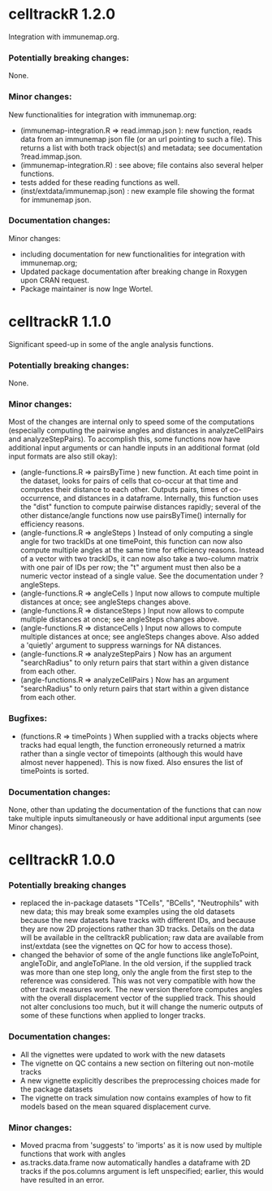 # celltrackR 1.2.0

Integration with immunemap.org. 

### Potentially breaking changes: 

None.

### Minor changes:
New functionalities for integration with immunemap.org:
- (immunemap-integration.R => read.immap.json ): new function, reads data from an 
	immunemap json file (or an url pointing to such a file). This returns a list with
	both track object(s) and metadata; see documentation ?read.immap.json. 
- (immunemap-integration.R) : see above; file contains also several helper functions.
- tests added for these reading functions as well.
- (inst/extdata/immunemap.json) : new example file showing the format for immunemap json.


### Documentation changes:

Minor changes:
- including documentation for new functionalities for integration with immunemap.org;
- Updated package documentation after breaking change in Roxygen upon CRAN request.
- Package maintainer is now Inge Wortel.


# celltrackR 1.1.0

Significant speed-up in some of the angle analysis functions.

### Potentially breaking changes: 

None.


### Minor changes:
Most of the changes are internal only to speed some of the computations (especially
computing the pairwise angles and distances in analyzeCellPairs and analyzeStepPairs).
To accomplish this, some functions now have additional input arguments or can handle
inputs in an additional format (old input formats are also still okay):
- (angle-functions.R => pairsByTime ) 
	new function. At each time point in the dataset, looks for pairs of cells that co-occur
	at that time and computes their distance to each other. Outputs pairs, times of co-occurrence,
	and distances in a dataframe. Internally, this function uses the "dist" function to 
	compute pairwise distances rapidly; several of the other distance/angle functions 
	now use pairsByTime() internally for efficiency reasons.
- (angle-functions.R => angleSteps ) 
	Instead of only computing a single angle for two trackIDs at one timePoint,
	this function can now also compute multiple angles at the same time for efficiency reasons.
	Instead of a vector with two trackIDs, it can now also take a two-column matrix with
	one pair of IDs per row; the "t" argument must then also be a numeric vector instead
	of a single value. See the documentation under ?angleSteps.
- (angle-functions.R => angleCells )
	Input now allows to compute multiple distances at once; see angleSteps changes above.
- (angle-functions.R => distanceSteps )
	Input now allows to compute multiple distances at once; see angleSteps changes above.
- (angle-functions.R => distanceCells )
	Input now allows to compute multiple distances at once; see angleSteps changes above.
	Also added a 'quietly' argument to suppress warnings for NA distances.
- (angle-functions.R => analyzeStepPairs )
	Now has an argument "searchRadius" to only return pairs that start within a given
	distance from each other. 
- (angle-functions.R => analyzeCellPairs )
	Now has an argument "searchRadius" to only return pairs that start within a given
	distance from each other. 


### Bugfixes:
- (functions.R => timePoints )
	When supplied with a tracks objects where tracks had equal length, the 
	function erroneously returned a matrix rather than a single vector of timepoints
	(although this would have almost never happened). This is now fixed.
	Also ensures the list of timePoints is sorted.

### Documentation changes:

None, other than updating the documentation of the functions that can now take multiple
inputs simultaneously or have additional input arguments (see Minor changes).



# celltrackR 1.0.0

### Potentially breaking changes
- replaced the in-package datasets "TCells", "BCells", "Neutrophils" with new data;
this may break some examples using the old datasets because the new datasets have tracks
with different IDs, and because they are now 2D projections rather than 3D tracks.
Details on the data will be available in the celltrackR publication; raw data are 
available from inst/extdata (see the vignettes on QC for how to access those).
- changed the behavior of some of the angle functions like angleToPoint, angleToDir,
and angleToPlane. In the old version, if the supplied track was more than one step long,
only the angle from the first step to the reference was considered. This was not very 
compatible with how the other track measures work. The new version therefore computes
angles with the overall displacement vector of the supplied track. This should not 
alter conclusions too much, but it will change the numeric outputs of some of these
functions when applied to longer tracks.

### Documentation changes:
- All the vignettes were updated to work with the new datasets
- The vignette on QC contains a new section on filtering out non-motile tracks
- A new vignette explicitly describes the preprocessing choices made for the package
datasets
- The vignette on track simulation now contains examples of how to fit models based
on the mean squared displacement curve.

### Minor changes:
- Moved pracma from 'suggests' to 'imports' as it is now used by multiple functions
that work with angles
- as.tracks.data.frame now automatically handles a dataframe with 2D tracks if the
pos.columns argument is left unspecified; earlier, this would have resulted in an error.
